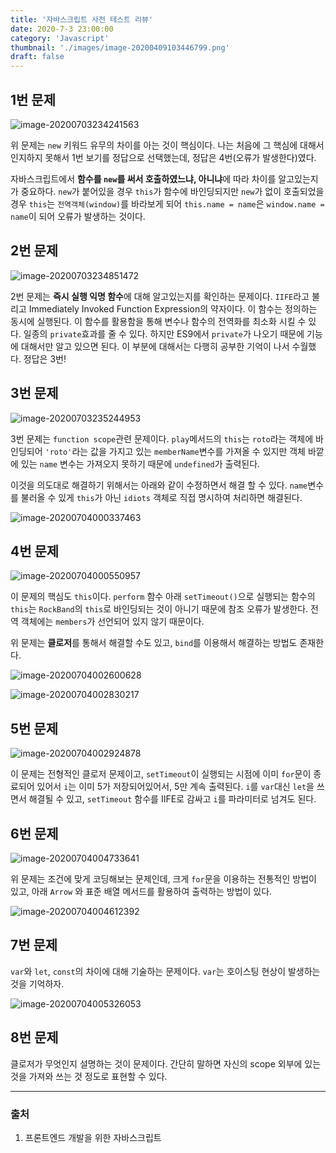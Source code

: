 ```yaml
---
title: '자바스크립트 사전 테스트 리뷰'
date: 2020-7-3 23:00:00
category: 'Javascript'
thumbnail: './images/image-20200409103446799.png'
draft: false
---
```



## 1번 문제

![image-20200703234241563](./images/image-20200703234241563.png)

위 문제는 `new` 키워드 유무의 차이를 아는 것이 핵심이다. 나는 처음에 그 핵심에 대해서 인지하지 못해서 1번 보기를 정답으로 선택했는데, 정답은 4번(오류가 발생한다)였다.

자바스크립트에서 **함수를 `new`를 써서 호출하였느냐, 아니냐**에 따라 차이를 알고있는지가 중요하다. `new`가 붙어있을 경우 `this`가 함수에 바인딩되지만 `new`가 없이 호출되었을 경우 `this`는 `전역객체(window)`를 바라보게 되어 `this.name = name`은 `window.name = name`이 되어 오류가 발생하는 것이다. 



## 2번 문제

![image-20200703234851472](./images/image-20200703234851472.png)

2번 문제는 **즉시 실행 익명 함수**에 대해 알고있는지를 확인하는 문제이다. `IIFE`라고 불리고 Immediately Invoked Function Expression의 약자이다. 이 함수는 정의하는 동시에 실행된다. 이 함수를 활용함을 통해 변수나 함수의 전역화를 최소화 시킬 수 있다. 일종의 `private`효과를 줄 수 있다. 하지만 ES9에서 `private`가 나오기 때문에 기능에 대해서만 알고 있으면 된다. 이 부분에 대해서는 다행히 공부한 기억이 나서 수월했다. 정답은 3번!



## 3번 문제 

![image-20200703235244953](./images/image-20200703235244953.png)



3번 문제는 `function scope`관련 문제이다. `play`메서드의 `this`는 `roto`라는 객체에 바인딩되어 `'roto'`라는 값을 가지고 있는 `memberName`변수를 가져올 수 있지만 객체 바깥에 있는 `name` 변수는 가져오지 못하기 때문에 `undefined`가 출력된다. 

이것을 의도대로 해결하기 위해서는 아래와 같이 수정하면서 해결 할 수 있다. `name`변수를 불러올 수 있게 `this`가 아닌 `idiots` 객체로 직접 명시하여 처리하면 해결된다.

![image-20200704000337463](./images/image-20200704000337463.png)



## 4번 문제

![image-20200704000550957](./images/image-20200704000550957.png)

이 문제의 핵심도 `this`이다. `perform` 함수 아래 `setTimeout()`으로 실행되는 함수의 `this`는 `RockBand`의 `this`로 바인딩되는 것이 아니기 때문에 참조 오류가 발생한다. 전역 객체에는 `members`가 선언되어 있지 않기 때문이다. 

위 문제는 **클로저**를 통해서 해결할 수도 있고, `bind`를 이용해서 해결하는 방법도 존재한다. 

![image-20200704002600628](./images/image-20200704002600628.png)

![image-20200704002830217](./images/image-20200704002830217.png)





## 5번 문제

![image-20200704002924878](./images/image-20200704002924878.png)

이 문제는 전형적인 클로저 문제이고, `setTimeout`이 실행되는 시점에 이미 `for`문이 종료되어 있어서 `i`는 이미 5가 저장되어있어서, 5만 계속 출력된다. `i`를 `var`대신 `let`을 쓰면서 해결될 수 있고, `setTimeout` 함수를 IIFE로 감싸고 `i`를 파라미터로 넘겨도 된다.





## 6번 문제

![image-20200704004733641](./images/image-20200704004733641.png)

위 문제는 조건에 맞게 코딩해보는 문제인데, 크게 `for`문을 이용하는 전통적인 방법이 있고, 아래 `Arrow` 와 표준 배열 메서드를 활용하여 출력하는 방법이 있다.

![image-20200704004612392](./images/image-20200704004612392.png)



## 7번 문제

`var`와 `let`, `const`의 차이에 대해 기술하는 문제이다. `var`는 호이스팅 현상이 발생하는 것을 기억하자.

![image-20200704005326053](C:\Users\Ykss\Desktop\gatsby\ykss.netlify.com\content\blog\javascript\images\image-20200704005326053.png)





## 8번 문제

클로저가 무엇인지 설명하는 것이 문제이다. 간단히 말하면 자신의 scope 외부에 있는 것을 가져와 쓰는 것 정도로 표현할 수 있다. 





---



### 출처

1. 프론트엔드 개발을 위한 자바스크립트